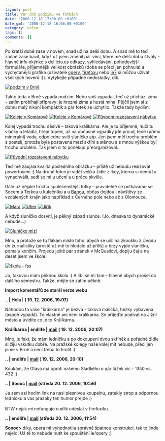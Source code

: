 ```yaml
---
layout: post
title: Pár dnů podzimu ve fotkách
date: '2006-12-18 17:00:00 +0100'
date_gmt: '2006-12-18 16:00:00 +0100'
category: kolem
tags: []
comments: []
---
```

<p class="odsazeny">Po kratší době zase v novém, snad už na delší dobu. A&nbsp;snad mě to teď začně zase
bavit, když už jsem změnil pár věcí, které mě delší dobu štvaly &ndash; hlavně
info okýnko s del.icio.us odkazy, vyhledávání, pohodovější formuláře, příjemnější
velikost obrázků (doba se přeci jen pohnula)
a vychytanější grafika (uživatelé <a href="http://opera.com">opery</a>,
<a href="http://firefox.czilla.cz/">firefoxu</a> nebo <a href="http://www.microsoft.com/windows/ie/">ie7</a>
si můžou užívat všelikých hoverů :)). Vytýkejte případné nedostatky, dík.</p>
<div >
<a href="%base_url%/assets/old-images/podzim2.jpg"><img alt="podzim v Brně" src="%base_url%/assets/old-images/podzim2.jpg"></a>
</div>
<p>Takto teda v Brně vypadá podzim. Nebo spíš vypadal, teď už přichází zima &ndash;
zatím probíhají přípravy: je hrozná zima a hustá mlha. Půjčil jsem si z domu
malý nikoní kompaktík a pár fotek se uchytilo. Takže tady bydlím:</p>
<div >
<a href="%base_url%/assets/old-images/komarov.jpg"><img alt="Koleje v Komárově" src="%base_url%/assets/old-images/komarov.jpg"></a>
<a href="%base_url%/assets/old-images/kolejni-chodba.jpg"><img alt="Koleje v Komárově" src="%base_url%/assets/old-images/kolejni-chodba.jpg"></a>
<a href="%base_url%/assets/old-images/kolej-puvodni.jpg"><img alt="Původní rozestavení nábytku" src="%base_url%/assets/old-images/kolej-puvodni.jpg"></a>
</div>
<p>Kolej vypadá trochu děsivě &ndash; taková králíkárna. Ale je tu příjemně,
hučí tu vláčky a letadla, hřeje topení, až na občasné výpadky jde proud,
teče (přímo minerální) voda, odpoledne svítí sluníčko atp. Jen jsem
měl trochu problém s postelí, protože byla postavená mezi skříní a stěnou a
s mnou výškou byl trochu problém. Tak jsem si to poněkud přeorganizoval...</p>
<div >
<a href="%base_url%/assets/old-images/kolej-prestavena.jpg"><img alt="Původní rozestavení nábytku" src="%base_url%/assets/old-images/kolej-prestavena.jpg"></a>
</div>
<p>Teď mě zaujala kvalita posledního obrázku &ndash; příště už nebudu resizovat
powertoyem :) Na druhé fotce je vidět veliká židle z Ikey, kterou si nemůžu
vynachválit, sedí se mi u učení a u práce skvěle.</p>
<p>Dále už nějaké trochu společenštější fotky &ndash; pravidelně se potkáváme
se Socem a Terkou u kulečníku a u
<a href="http://www.hrajeme.cz/hrajeme/GameDetail.aspx?id_hry=279">Bangu</a>, občas
dojdou i návštěvy ze vzdálených krajin jako například z Černého pole nebo až z Olomouce.</p>
<div >
<a href="%base_url%/assets/old-images/mara-pije.jpg"><img alt="Mara" src="%base_url%/assets/old-images/mara-pije.jpg"></a>
<a href="%base_url%/assets/old-images/uher-kulec.jpg"><img alt="Uher" src="%base_url%/assets/old-images/uher-kulec.jpg"></a>
<a href="%base_url%/assets/old-images/jirik.jpg"><img alt="Jiřík" src="%base_url%/assets/old-images/jirik.jpg"></a>
</div>
<p>A když sluníčko dosvítí, je pěkný západ slunce. (Jo, dneska to dynamické nebude...)</p>
<div >
<a href="%base_url%/assets/old-images/zapad-slunce.jpg"><img alt="Sluníčko mizí" src="%base_url%/assets/old-images/zapad-slunce.jpg"></a>
</div>
<p>Mno, a protože se tu flákám místo toho, abych se učil na zkoušku z Úvodu do žurnalistiky
(prostě už mě to hlodalo až příliš) a brzy vyjde sluníčko, pomalu končím.
Projedu ještě pár stránek v McQuailovi, dopiju čaj a na deset jsem ve škole:</p>
<div >
<a href="%base_url%/assets/old-images/skola.jpg"><img alt="škola - fss" src="%base_url%/assets/old-images/skola.jpg"></a>
</div>
<p>Jo, takovou mám pěknou školu :) A líbí se mi tam &ndash; hlavně abych prošel do dalšího
semestru. Takže, mějte se zatím pěkně.</p>
<div class="import-komentaru">
<p><strong>Import komentářů ze starší verze webu</strong></p>
<div class="comment">
<p style="font-weight:bold"><span class="compredmet">..</span> | <span class="comname">Hela</span> | (&nbsp;19.&nbsp;12.&nbsp;2006,&nbsp;19:07)</p>
<p>Náhodou ta vaše &quot;králíkárna&quot; je bezva - taková maličká, hezky vybavená (aspoň vypadá). To vlastně ani není králíkárna. Se přijeďte podívat na Jižní město a uvidíte co je to Králíkárna. </p>
</div>
<div class="comment">
<p style="font-weight:bold"><span class="compredmet">Králíkárna</span> | <span class="comname">endlife</span> |  <a href="mailto:jan.martinek@post.cz">mail</a> (&nbsp;19.&nbsp;12.&nbsp;2006,&nbsp;20:07)</p>
<p>Mno, je fakt, že mám ledničku a po dokoupení dvou skříněk a pořádné židle si žiju vskutku dobře. Na pražské kolegy naše kolej mít nebude, přeci jen jsme v Brně a není třeba to hrotit :) </p>
</div>
<div class="comment">
<p style="font-weight:bold"><span class="compredmet">..</span> | <span class="comname">endlife</span> |  <a href="mailto:jan.martinek@post.cz">mail</a> (&nbsp;19.&nbsp;12.&nbsp;2006,&nbsp;20:10)</p>
<p>Koukám, že Otava má oproti našemu Sladkého o pár lůžek víc - 1350 vs. 432 :) </p>
</div>
<div class="comment">
<p style="font-weight:bold"><span class="compredmet">..</span> | <span class="comname">Soooc</span> |  <a href="mailto:xsoc@post.cz">mail</a> (středa&nbsp;20.&nbsp;12.&nbsp;2006,&nbsp;10:56)</p>
<p>Ja sem asi hodim link na nasi plesnivou koupelnu, zatekly strop a odpornou lednicku a vas prazaky ten humor prejde :) <br>  <br> BTW nejak mi nefunguje cudlik odeslat v firefoxiku. </p>
</div>
<div class="comment">
<p style="font-weight:bold"><span class="compredmet">..</span> | <span class="comname">endlife</span> |  <a href="mailto:jan.martinek@post.cz">mail</a> (středa&nbsp;20.&nbsp;12.&nbsp;2006,&nbsp;11:54)</p>
<p><strong>Soooc&gt;</strong> díky, opera mi vyhodnotila správně špatnou konstrukci, tak to jinde nejelo. Už tě to nebude nutit ke spouštění ie/opery :) </p>
</div>
</div>
